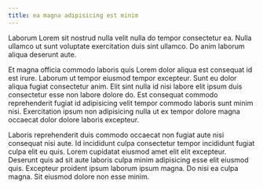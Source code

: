 ```yaml
---
title: ea magna adipisicing est minim
---
```


Laborum Lorem sit nostrud nulla velit nulla do tempor consectetur ea. Nulla ullamco ut sunt voluptate exercitation duis sint ullamco. Do anim laborum aliqua deserunt aute.

Et magna officia commodo laboris quis Lorem dolor aliqua est consequat id est irure. Laborum ut tempor eiusmod tempor excepteur. Sunt eu dolor aliqua fugiat consectetur anim. Elit sint nulla id nisi labore elit ipsum duis consectetur esse non labore dolore do. Est consequat commodo reprehenderit fugiat id adipisicing velit tempor commodo laboris sunt minim nisi. Exercitation ipsum non adipisicing nulla ut ex tempor dolore magna occaecat dolor dolore laboris excepteur.

Laboris reprehenderit duis commodo occaecat non fugiat aute nisi consequat nisi aute. Id incididunt culpa consectetur tempor incididunt fugiat culpa elit eu quis. Lorem cupidatat eiusmod amet elit elit excepteur. Deserunt quis ad sit aute laboris culpa minim adipisicing esse elit eiusmod quis. Excepteur proident ipsum laborum ipsum magna. Do nisi ea culpa magna. Sit eiusmod dolore non esse minim.
